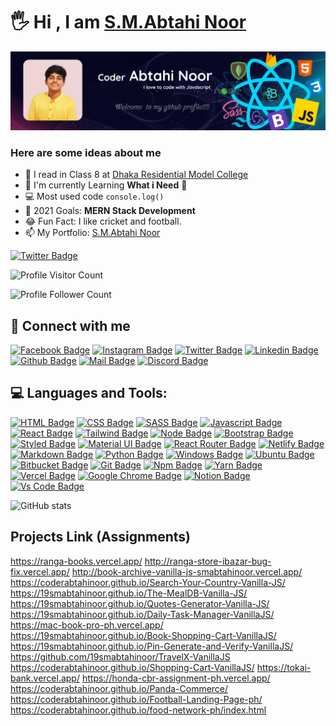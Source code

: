 # 🖐 Hi , I am [S.M.Abtahi Noor](https://smabtahinoor.vercel.app)


![Github Cover](githubcover.jpg)
### Here are some ideas about me

- 🏫 I read in Class 8 at [Dhaka Residential Model College](http://drmc.edu.bd)
- 🌱 I'm currently Learning **What i Need** 🤣
- 💻 Most used code `console.log()`
- 🎯 2021 Goals: **MERN Stack Development**
- 😂 Fun Fact: I like cricket and football.
- 📫 My Portfolio: [S.M.Abtahi Noor](https://smabtahinoor.vercel.app)



[![Twitter Badge](https://img.shields.io/twitter/follow/smabtahinoor?logo=twitter&style=for-the-badge)](https://twitter.com/smabtahinoor)

![Profile Visitor Count](https://visitor-badge.laobi.icu/badge?page_id=coderabtahinoor.coderabtahinoor)

![Profile Follower Count](https://img.shields.io/github/followers/coderabtahinoor.svg?style=for-the-badge&logo=github&label=Follower&maxAge=2592000)



## 🚀 Connect with me



[![Facebook Badge](https://img.shields.io/badge/Facebook-1877F2?style=for-the-badge&logo=facebook&logoColor=white)](https://facebook.com/abtahinoorsm)
[![Instagram Badge](https://img.shields.io/badge/Instagram-E4405F?style=for-the-badge&logo=instagram&logoColor=white)](https://instagram.com/smabtahinoor)
[![Twitter Badge](https://img.shields.io/badge/Twitter-1DA1F2?style=for-the-badge&logo=twitter&logoColor=white)](https://twitter.com/smabtahinoor)
[![Linkedin Badge](https://img.shields.io/badge/LinkedIn-0077B5?style=for-the-badge&logo=linkedin&logoColor=white)](https://linkedin.com/in/smabtahinoor)
[![Github Badge](https://img.shields.io/badge/GitHub-100000?style=for-the-badge&logo=github&logoColor=white)](https://github.com/19smabtahinoor)
[![Mail Badge](https://img.shields.io/badge/Gmail-D14836?style=for-the-badge&logo=gmail&logoColor=white)](mailto:abtahinorkabid@gmail.com)
[![Discord Badge](https://img.shields.io/badge/Discord-7289DA?style=for-the-badge&logo=discord&logoColor=white)](https://discord.gg/WJjCBB86PJ)



## 💻 Languages and Tools:



[![HTML Badge](https://img.shields.io/badge/HTML5-E34F26?style=for-the-badge&logo=html5&logoColor=white)](https://github.com/coderabtahinoor)
[![CSS Badge](https://img.shields.io/badge/CSS3-1572B6?style=for-the-badge&logo=css3&logoColor=white)](https://github.com/coderabtahinoor)
[![SASS Badge](https://img.shields.io/badge/Sass-CC6699?style=for-the-badge&logo=sass&logoColor=white)](https://github.com/coderabtahinoor)
[![Javascript Badge](https://img.shields.io/badge/JavaScript-F7DF1E?style=for-the-badge&logo=javascript&logoColor=black)](https://github.com/coderabtahinoor)
[![React Badge](https://img.shields.io/badge/React-20232A?style=for-the-badge&logo=react&logoColor=61DAFB)](https://github.com/coderabtahinoor)
[![Tailwind Badge](https://img.shields.io/badge/Tailwind_CSS-38B2AC?style=for-the-badge&logo=tailwind-css&logoColor=white)](https://github.com/coderabtahinoor)
[![Node Badge](https://img.shields.io/badge/Node.js-43853D?style=for-the-badge&logo=node.js&logoColor=white)](https://github.com/coderabtahinoor)
[![Bootstrap Badge](https://img.shields.io/badge/Bootstrap-563D7C?style=for-the-badge&logo=bootstrap&logoColor=white)](https://github.com/coderabtahinoor)
[![Styled Badge](https://img.shields.io/badge/styled--components-DB7093?style=for-the-badge&logo=styled-components&logoColor=white)](https://github.com/coderabtahinoor)
[![Material UI Badge](https://img.shields.io/badge/Material--UI-0081CB?style=for-the-badge&logo=material-ui&logoColor=white)](https://github.com/coderabtahinoor)
[![React Router Badge](https://img.shields.io/badge/React_Router-CA4245?style=for-the-badge&logo=react-router&logoColor=white)](https://github.com/coderabtahinoor)
[![Netlify Badge](https://img.shields.io/badge/Netlify-00C7B7?style=for-the-badge&logo=netlify&logoColor=white)](https://github.com/coderabtahinoor)
[![Markdown Badge](https://img.shields.io/badge/Markdown-000000?style=for-the-badge&logo=markdown&logoColor=white)](https://github.com/coderabtahinoor)
[![Python Badge](https://img.shields.io/badge/Python-14354C?style=for-the-badge&logo=python&logoColor=white)](https://github.com/coderabtahinoor)
[![Windows Badge](https://img.shields.io/badge/Windows-0078D6?style=for-the-badge&logo=windows&logoColor=white)](https://github.com/coderabtahinoor)
[![Ubuntu Badge](https://img.shields.io/badge/Ubuntu-E95420?style=for-the-badge&logo=ubuntu&logoColor=white)](https://github.com/coderabtahinoor)
[![Bitbucket Badge](https://img.shields.io/badge/Bitbucket-330F63?style=for-the-badge&logo=bitbucket&logoColor=white)](https://github.com/coderabtahinoor)
[![Git Badge](https://img.shields.io/badge/git-f34f29?style=for-the-badge&logo=git&logoColor=white)](https://github.com/coderabtahinoor)
[![Npm Badge](https://img.shields.io/badge/npm-d7141a?style=for-the-badge&logo=npm&logoColor=white)](https://github.com/coderabtahinoor)
[![Yarn Badge](https://img.shields.io/badge/yarn-0078D6?style=for-the-badge&logo=yarn&logoColor=white)](https://github.com/coderabtahinoor)
[![Vercel Badge](https://img.shields.io/badge/vercel-000?style=for-the-badge&logo=vercel&logoColor=white)](https://github.com/coderabtahinoor)
[![Google Chrome Badge](https://img.shields.io/badge/google_chrome-556532?style=for-the-badge&logo=googlechrome&logoColor=white)](https://github.com/coderabtahinoor)
[![Notion Badge](https://img.shields.io/badge/notion-000?style=for-the-badge&logo=notion&logoColor=white)](https://github.com/coderabtahinoor)
[![Vs Code Badge](https://img.shields.io/badge/Visual_Studio_Code-0078D6?style=for-the-badge&logo=visualstudiocode&logoColor=white)](https://github.com/coderabtahinoor)



![GitHub stats](https://github-readme-stats.vercel.app/api?username=coderabtahinoor&show_icons=true&theme=dark)

## Projects Link (Assignments)
https://ranga-books.vercel.app/
http://ranga-store-ibazar-bug-fix.vercel.app/
http://book-archive-vanilla-js-smabtahinoor.vercel.app/
https://coderabtahinoor.github.io/Search-Your-Country-Vanilla-JS/
https://19smabtahinoor.github.io/The-MealDB-Vanilla-JS/
https://19smabtahinoor.github.io/Quotes-Generator-Vanilla-JS/
https://19smabtahinoor.github.io/Daily-Task-Manager-VanillaJS/
https://mac-book-pro-ph.vercel.app/
https://19smabtahinoor.github.io/Book-Shopping-Cart-VanillaJS/
https://19smabtahinoor.github.io/Pin-Generate-and-Verify-VanillaJS/
https://github.com/19smabtahinoor/TravelX-VanillaJS
https://coderabtahinoor.github.io/Shopping-Cart-VanillaJS/
https://tokai-bank.vercel.app/
https://honda-cbr-assignment-ph.vercel.app/
https://coderabtahinoor.github.io/Panda-Commerce/
https://coderabtahinoor.github.io/Football-Landing-Page-ph/
https://coderabtahinoor.github.io/food-network-ph/index.html
